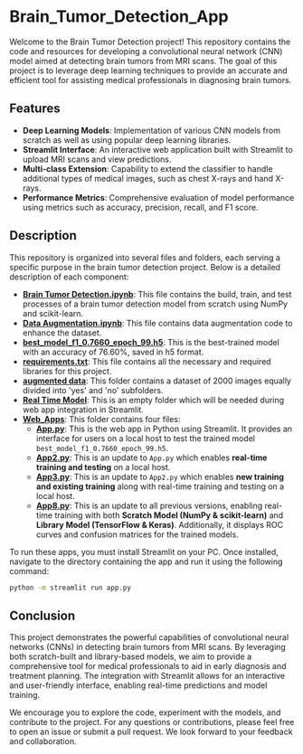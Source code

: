 # Brain_Tumor_Detection_App
Welcome to the Brain Tumor Detection project! This repository contains the code and resources for developing a convolutional neural network (CNN) model aimed at detecting brain tumors from MRI scans. The goal of this project is to leverage deep learning techniques to provide an accurate and efficient tool for assisting medical professionals in diagnosing brain tumors.
## Features

- **Deep Learning Models**: Implementation of various CNN models from scratch as well as using popular deep learning libraries.
- **Streamlit Interface**: An interactive web application built with Streamlit to upload MRI scans and view predictions.
- **Multi-class Extension**: Capability to extend the classifier to handle additional types of medical images, such as chest X-rays and hand X-rays.
- **Performance Metrics**: Comprehensive evaluation of model performance using metrics such as accuracy, precision, recall, and F1 score.

## Description
This repository is organized into several files and folders, each serving a specific purpose in the brain tumor detection project. Below is a detailed description of each component:

- **[Brain Tumor Detection.ipynb](Brain%20Tumor%20Detection.ipynb)**: This file contains the build, train, and test processes of a brain tumor detection model from scratch using NumPy and scikit-learn.
- **[Data Augmentation.ipynb](Data%20Augmentation.ipynb)**: This file contains data augmentation code to enhance the dataset.
- **[best_model_f1_0.7660_epoch_99.h5](best_model_f1_0.7660_epoch_99.h5)**: This is the best-trained model with an accuracy of 76.60%, saved in h5 format.
- **[requirements.txt](requirements.txt)**: This file contains all the necessary and required libraries for this project.
- **[augmented data](augmented%20data)**: This folder contains a dataset of 2000 images equally divided into 'yes' and 'no' subfolders.
- **[Real Time Model](Real%20Time%20Model)**: This is an empty folder which will be needed during web app integration in Streamlit.
- **[Web_Apps](Web_Apps)**: This folder contains four files:
  - **[App.py](Web_Apps/App.py)**: This is the web app in Python using Streamlit. It provides an interface for users on a local host to test the trained model `best_model_f1_0.7660_epoch_99.h5`.
  - **[App2.py](Web_Apps/App2.py)**: This is an update to `App.py` which enables **real-time training and testing** on a local host.
  - **[App3.py](Web_Apps/App3.py)**: This is an update to `App2.py` which enables **new training and existing training** along with real-time training and testing on a local host.
  - **[App8.py](Web_Apps/App8.py)**: This is an update to all previous versions, enabling real-time training with both **Scratch Model (NumPy & scikit-learn)** and **Library Model (TensorFlow & Keras)**. Additionally, it displays ROC curves and confusion matrices for the trained models.

To run these apps, you must install Streamlit on your PC. Once installed, navigate to the directory containing the app and run it using the following command:

```bash
python -m streamlit run app.py
```
## Conclusion
This project demonstrates the powerful capabilities of convolutional neural networks (CNNs) in detecting brain tumors from MRI scans. By leveraging both scratch-built and library-based models, we aim to provide a comprehensive tool for medical professionals to aid in early diagnosis and treatment planning. The integration with Streamlit allows for an interactive and user-friendly interface, enabling real-time predictions and model training.

We encourage you to explore the code, experiment with the models, and contribute to the project. 
For any questions or contributions, please feel free to open an issue or submit a pull request. We look forward to your feedback and collaboration.
